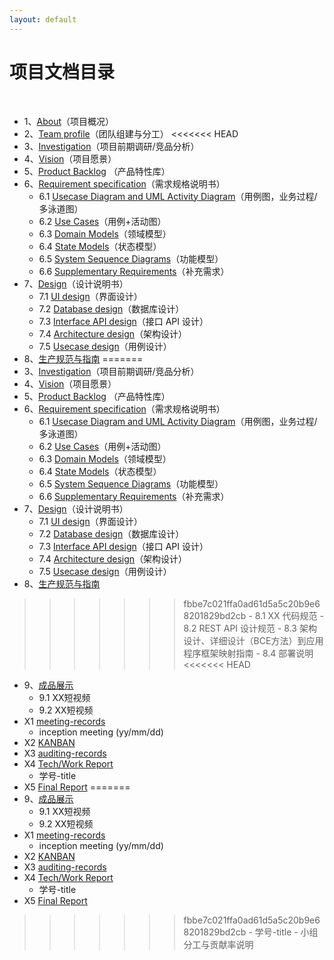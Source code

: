 ```yaml
---
layout: default
---
```


# 项目文档目录

&nbsp;&nbsp; 

* 1、[About](01-about/README.md)（项目概况）
* 2、[Team profile](02-team-profile/README.md)（团队组建与分工）
<<<<<<< HEAD
* 3、[Investigation](03-invest)（项目前期调研/竞品分析）
* 4、[Vision](04-vision)（项目愿景）
* 5、[Product Backlog](05-backlog) （产品特性库）
* 6、[Requirement specification](06-requirements)（需求规格说明书）
    - 6.1 [Usecase Diagram and UML Activity Diagram](06-requirements/06-01-uml)（用例图，业务过程/多泳道图）
    - 6.2 [Use Cases](06-requirements/06-02-usecase)（用例+活动图）
    - 6.3 [Domain Models](06-requirements/06-03-domain)（领域模型）
    - 6.4 [State Models](06-requirements/06-04-state)（状态模型）
    - 6.5 [System Sequence Diagrams](06-requirements/06-05-system)（功能模型）
    - 6.6 [Supplementary Requirements](06-requirements/06-06-supplementary)（补充需求）
* 7、[Design](07-designs)（设计说明书）
    - 7.1 [UI design](07-designs/07-01-ui)（界面设计）
    - 7.2 [Database design](07-designs/07-02-database)（数据库设计）
    - 7.3 [Interface API design](http://petstore.swagger.io/?url=https://raw.githubusercontent.com/swsad-team/Dashboard/master/other/api.yaml)（接口 API 设计）
    - 7.4 [Architecture design](07-designs/07-04-architecture)（架构设计）
    - 7.5 [Usecase design](07-designs/07-05-usecase)（用例设计）
* 8、[生产规范与指南](08-standard)
=======
* 3、[Investigation](03-invest/README.md)（项目前期调研/竞品分析）
* 4、[Vision](04-vision/README.md)（项目愿景）
* 5、[Product Backlog](05-backlog/README.md) （产品特性库）
* 6、[Requirement specification](06-requirements/README.md)（需求规格说明书）
    - 6.1 [Usecase Diagram and UML Activity Diagram](06-requirements/06-01-uml/README.md)（用例图，业务过程/多泳道图）
    - 6.2 [Use Cases](06-requirements/06-02-usecase/README.md)（用例+活动图）
    - 6.3 [Domain Models](06-requirements/06-03-domain/README.md)（领域模型）
    - 6.4 [State Models](06-requirements/06-04-state/README.md)（状态模型）
    - 6.5 [System Sequence Diagrams](06-requirements/06-05-system/README.md)（功能模型）
    - 6.6 [Supplementary Requirements](06-requirements/06-06-supplementary/README.md)（补充需求）
* 7、[Design](07-designs/README.md)（设计说明书）
    - 7.1 [UI design](07-designs/07-01-ui/README.md)（界面设计）
    - 7.2 [Database design](07-designs/07-02-database/README.md)（数据库设计）
    - 7.3 [Interface API design](http://petstore.swagger.io/?url=https://raw.githubusercontent.com/swsad-team/Dashboard/master/other/api.yaml)（接口 API 设计）
    - 7.4 [Architecture design](07-designs/07-04-architecture/README.md)（架构设计）
    - 7.5 [Usecase design](07-designs/07-05-usecase/README.md)（用例设计）
* 8、[生产规范与指南](08-standard/README.md)
>>>>>>> fbbe7c021ffa0ad61d5a5c20b9e68201829bd2cb
    - 8.1 XX 代码规范
    - 8.2 REST API 设计规范
    - 8.3 架构设计、详细设计（BCE方法）到应用程序框架映射指南
    - 8.4 部署说明
<<<<<<< HEAD
* 9、[成品展示](09-display)
    - 9.1 XX短视频
    - 9.2 XX短视频
* X1 [meeting-records](x1-meetings)
    - inception meeting (yy/mm/dd)
* X2 [KANBAN](X2-kanban)
* X3 [auditing-records](x3-auditing)
* X4 [Tech/Work Report](x4-techniques)
    - 学号-title
* X5 [Final Report](x5-summary)
=======
* 9、[成品展示](09-display/README.md)
    - 9.1 XX短视频
    - 9.2 XX短视频
* X1 [meeting-records](x1-meetings/README.md)
    - inception meeting (yy/mm/dd)
* X2 [KANBAN](X2-kanban/README.md)
* X3 [auditing-records](x3-auditing/README.md)
* X4 [Tech/Work Report](x4-techniques/README.md)
    - 学号-title
* X5 [Final Report](x5-summary/README.md)
>>>>>>> fbbe7c021ffa0ad61d5a5c20b9e68201829bd2cb
    - 学号-title
    - 小组分工与贡献率说明

